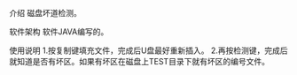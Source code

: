 介绍
磁盘坏道检测。

软件架构
软件JAVA编写的。

使用说明
1.按复制键填充文件，完成后U盘最好重新插入。
2.再按检测键，完成后就知道是否有坏区。如果有坏区在磁盘上TEST目录下就有坏区的编号文件。
